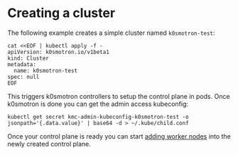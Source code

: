 # Creating a cluster

The following example creates a simple cluster named `k0smotron-test`:

```shell
cat <<EOF | kubectl apply -f -
apiVersion: k0smotron.io/v1beta1
kind: Cluster
metadata:
  name: k0smotron-test
spec: null
EOF
```

This triggers k0smotron controllers to setup the control plane in pods. Once k0smotron is done you can get the admin access kubeconfig:

```shell
kubectl get secret kmc-admin-kubeconfig-k0smotron-test -o jsonpath='{.data.value}' | base64 -d > ~/.kube/child.conf
```

Once your control plane is ready you can start [adding worker nodes](join-nodes.md) into the newly created control plane.